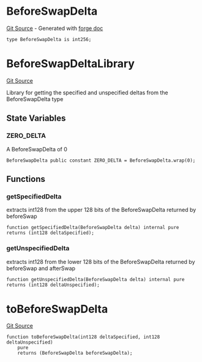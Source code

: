 # BeforeSwapDelta
[Git Source](https://github.com/uniswap/v4-core/blob/80311e34080fee64b6fc6c916e9a51a437d0e482/src/types/BeforeSwapDelta.sol) - Generated with [forge doc](https://book.getfoundry.sh/reference/forge/forge-doc)


```solidity
type BeforeSwapDelta is int256;
```

# BeforeSwapDeltaLibrary
[Git Source](https://github.com/uniswap/v4-core/blob/80311e34080fee64b6fc6c916e9a51a437d0e482/src/types/BeforeSwapDelta.sol)

Library for getting the specified and unspecified deltas from the BeforeSwapDelta type


## State Variables
### ZERO_DELTA
A BeforeSwapDelta of 0


```solidity
BeforeSwapDelta public constant ZERO_DELTA = BeforeSwapDelta.wrap(0);
```


## Functions
### getSpecifiedDelta

extracts int128 from the upper 128 bits of the BeforeSwapDelta
returned by beforeSwap


```solidity
function getSpecifiedDelta(BeforeSwapDelta delta) internal pure returns (int128 deltaSpecified);
```

### getUnspecifiedDelta

extracts int128 from the lower 128 bits of the BeforeSwapDelta
returned by beforeSwap and afterSwap


```solidity
function getUnspecifiedDelta(BeforeSwapDelta delta) internal pure returns (int128 deltaUnspecified);
```

# toBeforeSwapDelta
[Git Source](https://github.com/uniswap/v4-core/blob/80311e34080fee64b6fc6c916e9a51a437d0e482/src/types/BeforeSwapDelta.sol)


```solidity
function toBeforeSwapDelta(int128 deltaSpecified, int128 deltaUnspecified)
    pure
    returns (BeforeSwapDelta beforeSwapDelta);
```

